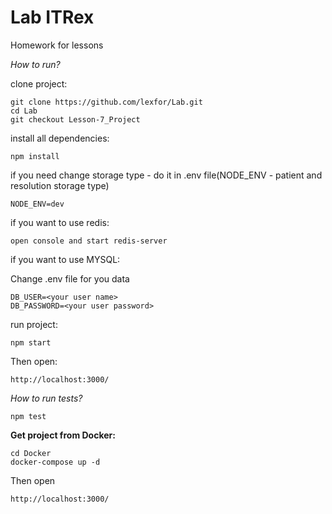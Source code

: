 # Lab ITRex
Homework for lessons

*How to run?*

clone project:

    git clone https://github.com/lexfor/Lab.git
    cd Lab
    git checkout Lesson-7_Project

install all dependencies:

    npm install

if you need change storage type - do it in .env file(NODE_ENV - patient and resolution storage type)

    NODE_ENV=dev

if you want to use redis:

    open console and start redis-server

if you want to use MYSQL:

Change .env file for you data

    DB_USER=<your user name>
    DB_PASSWORD=<your user password>

run project:

    npm start

Then open:

    http://localhost:3000/

*How to run tests?*

    npm test

**Get project from Docker:**

    cd Docker
    docker-compose up -d

Then open 

    http://localhost:3000/

